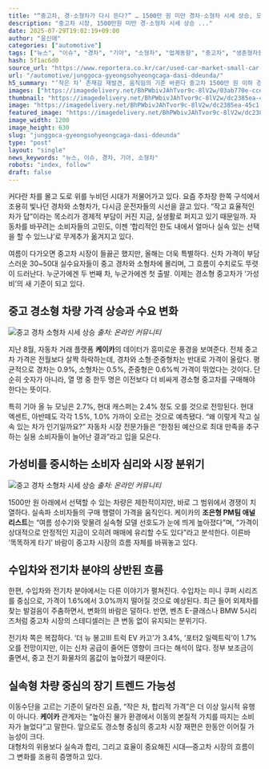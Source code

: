 ```yaml
---
title: "“중고차, 경·소형차가 다시 뜬다?” … 1500만 원 미만 경차·소형차 시세 상승, 모닝·캐스퍼 2% 이상"
description: "중고차 시장, 1500만원 미만 경·소형차 시세 상승 ..."
date: 2025-07-29T19:02:19+09:00
author: "윤신애"
categories: ["automotive"]
tags: ["뉴스", "이슈", "경차", "기아", "소형차", "업계동향", "중고차", "생존형자동차선택", "실속운전자리포트"]
hash: 5f1ac6d0
source_url: "https://www.reportera.co.kr/car/used-car-market-small-car-popularity/"
url: "/automotive/junggoca-gyeongsohyeongcaga-dasi-ddeunda/"
h5_summary: "‘작은 차’ 존재감 재발견, 움직임의 기준 바뀐다 중고차 1500만 원 이하 경소형 중심 재편 움직임"
images: ["https://imagedelivery.net/BhPWbivJAhTvor9c-8lV2w/03ab770e-cceb-4657-7bed-27592b1e9200/public", "https://imagedelivery.net/BhPWbivJAhTvor9c-8lV2w/dc2385ea-45c1-427a-d911-bfc2b4447c00/public", "https://imagedelivery.net/BhPWbivJAhTvor9c-8lV2w/b84287bb-3435-4394-8853-ce4207e2ff00/public"]
thumbnail: "https://imagedelivery.net/BhPWbivJAhTvor9c-8lV2w/dc2385ea-45c1-427a-d911-bfc2b4447c00/public"
image: "https://imagedelivery.net/BhPWbivJAhTvor9c-8lV2w/dc2385ea-45c1-427a-d911-bfc2b4447c00/public"
featured_image: "https://imagedelivery.net/BhPWbivJAhTvor9c-8lV2w/dc2385ea-45c1-427a-d911-bfc2b4447c00/public"
image_width: 1200
image_height: 630
slug: "junggoca-gyeongsohyeongcaga-dasi-ddeunda"
type: "post"
layout: "single"
news_keywords: "뉴스, 이슈, 경차, 기아, 소형차"
robots: "index, follow"
draft: false
---
```


커다란 차를 몰고 도로 위를 누비던 시대가 저물어가고 있다. 요즘 주차장 한쪽 구석에서 조용히 빛나던 경차와 소형차가, 다시금 운전자들의 시선을 끌고 있다. “작고 효율적인 차가 답”이라는 목소리가 경제적 부담이 커진 지금, 실생활로 퍼지고 있기 때문일까. 자동차를 바꾸려는 소비자들의 고민도, 이젠 ‘합리적인 한도 내에서 얼마나 실속 있는 선택을 할 수 있느냐’로 무게추가 옮겨지고 있다.

여름이 다가오면 중고차 시장이 들끓곤 했지만, 올해는 더욱 특별하다. 신차 가격이 부담스러운 30~50대 실수요자들이 중고 경차와 소형차에 몰리며, 그 흐름이 수치로도 뚜렷이 드러난다. 누군가에겐 두 번째 차, 누군가에겐 첫 출발. 이제는 경소형 중고차가 ‘가성비’의 새 기준이 되고 있다.

## 중고 경소형 차량 가격 상승과 수요 변화

![중고 경차 소형차 시세 상승](https://imagedelivery.net/BhPWbivJAhTvor9c-8lV2w/03ab770e-cceb-4657-7bed-27592b1e9200/public)
*출처: 온라인 커뮤니티*


지난 8월, 자동차 거래 플랫폼 **케이카**의 데이터가 흥미로운 풍경을 보여준다. 전체 중고차 가격은 전월보다 살짝 하락하는데, 경차와 소형·준중형차는 반대로 가격이 올랐다. 평균적으로 경차는 0.9%, 소형차는 0.5%, 준중형은 0.6%씩 가격이 뛰었다는 것이다. 단순히 숫자가 아니라, 열 명 중 한두 명은 이전보다 더 비싸게 경소형 중고차를 구매해야 한다는 뜻이다.

특히 기아 올 뉴 모닝은 2.7%, 현대 캐스퍼는 2.4% 정도 오를 것으로 전망된다. 현대 엑센트, 아반떼도 각각 1.5%, 1.0% 가까이 오르는 것으로 예측됐다. “왜 이렇게 작고 실속 있는 차가 인기일까요?” 자동차 시장 전문가들은 “한정된 예산으로 최대 만족을 추구하는 실용 소비자들이 늘어난 결과”라고 입을 모은다.

## 가성비를 중시하는 소비자 심리와 시장 분위기

![중고 경차 소형차 시세 상승](https://imagedelivery.net/BhPWbivJAhTvor9c-8lV2w/b84287bb-3435-4394-8853-ce4207e2ff00/public)
*출처: 온라인 커뮤니티*


1500만 원 아래에서 선택할 수 있는 차량은 제한적이지만, 바로 그 범위에서 경쟁이 치열하다. 실속파 소비자들의 구매 행렬이 가격을 움직인다. 케이카의 **조은형 PM팀 애널리스트**는 “여름 성수기와 맞물려 실속형 모델 선호도가 눈에 띄게 높아졌다”며, “가격이 상대적으로 안정적인 지금이 오히려 매매에 유리할 수도 있다”라고 분석한다. 이른바 ‘똑똑하게 타기’ 바람이 중고차 시장의 흐름 자체를 바꿔놓고 있다.

## 수입차와 전기차 분야의 상반된 흐름

한편, 수입차와 전기차 분야에서는 다른 이야기가 펼쳐진다. 수입차는 미니 쿠퍼 시리즈를 중심으로, 가격이 1.6%에서 3.0%까지 떨어질 것으로 예상된다. 최근 들어 외제차를 찾는 발걸음이 주춤하면서, 변화의 바람은 덜하다. 반면, 벤츠 E-클래스나 BMW 5시리즈처럼 중고차 시장의 스테디셀러는 큰 변동 없이 유지되는 분위기다.

전기차 쪽은 복잡하다. ‘더 뉴 봉고III 트럭 EV 카고’가 3.4%, ‘포터2 일렉트릭’이 1.7% 오를 전망이지만, 이는 신차 공급이 줄어든 영향이 크다는 해석이 많다. 정부 보조금이 줄면서, 중고 전기 화물차의 몸값이 높아졌기 때문이다.

## 실속형 차량 중심의 장기 트렌드 가능성

이동수단을 고르는 기준이 달라진 요즘, “작은 차, 합리적 가격”은 더 이상 일시적 유행이 아니다. **케이카** 관계자는 “높아진 물가 환경에서 이동의 본질적 가치를 따지는 소비자가 늘었다”고 말한다. 앞으로도 경소형 중심의 중고차 시장 재편은 한동안 이어질 가능성이 크다.  
대형차의 위용보다 실속과 합리, 그리고 효율이 중요해진 시대—중고차 시장의 흐름이 그 변화를 조용히 증명하고 있다.
